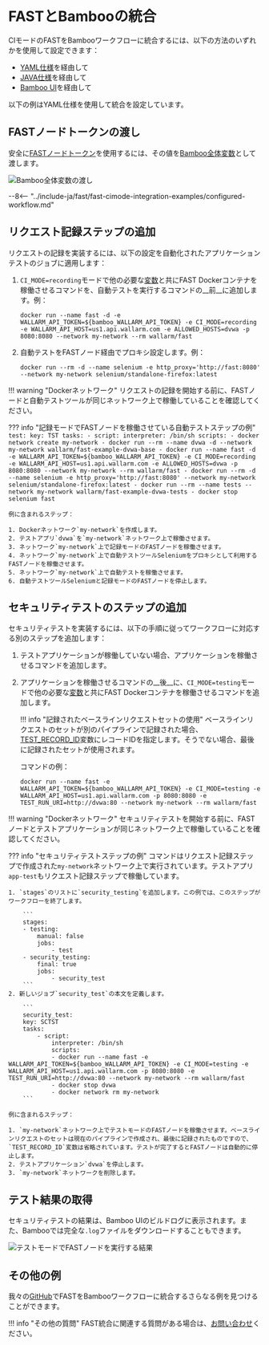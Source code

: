 # FASTとBambooの統合

CIモードのFASTをBambooワークフローに統合するには、以下の方法のいずれかを使用して設定できます：

* [YAML仕様](https://confluence.atlassian.com/bamboo/bamboo-yaml-specs-938844479.html)を経由して
* [JAVA仕様](https://confluence.atlassian.com/bamboo/bamboo-java-specs-941616821.html)を経由して
* [Bamboo UI](https://confluence.atlassian.com/bamboo/jobs-and-tasks-289277035.html)を経由して

以下の例はYAML仕様を使用して統合を設定しています。

## FASTノードトークンの渡し

安全に[FASTノードトークン](../../operations/create-node.md)を使用するには、その値を[Bamboo全体変数](https://confluence.atlassian.com/bamboo/defining-global-variables-289277112.html)として渡します。

![Bamboo全体変数の渡し](../../../images/fast/poc/common/examples/bamboo-cimode/bamboo-env-var-example.png)

--8<-- "../include-ja/fast/fast-cimode-integration-examples/configured-workflow.md"

## リクエスト記録ステップの追加

リクエストの記録を実装するには、以下の設定を自動化されたアプリケーションテストのジョブに適用します：

1. `CI_MODE=recording`モードで他の必要な[変数](../ci-mode-recording.md#environment-variables-in-recording-mode)と共にFAST Dockerコンテナを稼働させるコマンドを、自動テストを実行するコマンドの__前__に追加します。例：

    ```
    docker run --name fast -d -e WALLARM_API_TOKEN=${bamboo_WALLARM_API_TOKEN} -e CI_MODE=recording -e WALLARM_API_HOST=us1.api.wallarm.com -e ALLOWED_HOSTS=dvwa -p 8080:8080 --network my-network --rm wallarm/fast
    ```
2. 自動テストをFASTノード経由でプロキシ設定します。例：

    ```
    docker run --rm -d --name selenium -e http_proxy='http://fast:8080' --network my-network selenium/standalone-firefox:latest
    ```

!!! warning "Dockerネットワーク"
    リクエストの記録を開始する前に、FASTノードと自動テストツールが同じネットワーク上で稼働していることを確認してください。

??? info "記録モードでFASTノードを稼働させている自動テストステップの例"
    ```
    test:
    key: TST
    tasks:
        - script:
            interpreter: /bin/sh
            scripts:
            - docker network create my-network
            - docker run --rm --name dvwa -d --network my-network wallarm/fast-example-dvwa-base
            - docker run --name fast -d -e WALLARM_API_TOKEN=${bamboo_WALLARM_API_TOKEN} -e CI_MODE=recording -e WALLARM_API_HOST=us1.api.wallarm.com -e ALLOWED_HOSTS=dvwa -p 8080:8080 --network my-network --rm wallarm/fast
            - docker run --rm -d --name selenium -e http_proxy='http://fast:8080' --network my-network selenium/standalone-firefox:latest
            - docker run --rm --name tests --network my-network wallarm/fast-example-dvwa-tests
            - docker stop selenium fast
    ```

    例に含まれるステップ：

    1. Dockerネットワーク`my-network`を作成します。
    2. テストアプリ`dvwa`を`my-network`ネットワーク上で稼働させます。
    3. ネットワーク`my-network`上で記録モードのFASTノードを稼働させます。
    4. ネットワーク`my-network`上で自動テストツールSeleniumをプロキシとして利用するFASTノードを稼働させます。
    5. ネットワーク`my-network`上で自動テストを稼働させます。
    6. 自動テストツールSeleniumと記録モードのFASTノードを停止します。

## セキュリティテストのステップの追加

セキュリティテストを実装するには、以下の手順に従ってワークフローに対応する別のステップを追加します：

1. テストアプリケーションが稼働していない場合、アプリケーションを稼働させるコマンドを追加します。
2. アプリケーションを稼働させるコマンドの__後__に、`CI_MODE=testing`モードで他の必要な[変数](../ci-mode-testing.md#environment-variables-in-testing-mode)と共にFAST Dockerコンテナを稼働させるコマンドを追加します。

    !!! info "記録されたベースラインリクエストセットの使用"
        ベースラインリクエストのセットが別のパイプラインで記録された場合、[TEST_RECORD_ID](../ci-mode-testing.md#environment-variables-in-testing-mode)変数にレコードIDを指定します。そうでない場合、最後に記録されたセットが使用されます。

    コマンドの例：

    ```
    docker run --name fast -e WALLARM_API_TOKEN=${bamboo_WALLARM_API_TOKEN} -e CI_MODE=testing -e WALLARM_API_HOST=us1.api.wallarm.com -p 8080:8080 -e TEST_RUN_URI=http://dvwa:80 --network my-network --rm wallarm/fast
    ```

!!! warning "Dockerネットワーク"
    セキュリティテストを開始する前に、FASTノードとテストアプリケーションが同じネットワーク上で稼働していることを確認してください。

??? info "セキュリティテストステップの例"
    コマンドはリクエスト記録ステップで作成された`my-network`ネットワーク上で実行されています。テストアプリ`app-test`もリクエスト記録ステップで稼働しています。

    1. `stages`のリストに`security_testing`を追加します。この例では、このステップがワークフローを終了します。

        ```
        stages:
        - testing:
            manual: false
            jobs:
                - test
        - security_testing:
            final: true
            jobs:
                - security_test
        ```
    2. 新しいジョブ`security_test`の本文を定義します。

        ```
        security_test:
        key: SCTST
        tasks:
            - script:
                interpreter: /bin/sh
                scripts:
                - docker run --name fast -e WALLARM_API_TOKEN=${bamboo_WALLARM_API_TOKEN} -e CI_MODE=testing -e WALLARM_API_HOST=us1.api.wallarm.com -p 8080:8080 -e TEST_RUN_URI=http://dvwa:80 --network my-network --rm wallarm/fast 
                - docker stop dvwa
                - docker network rm my-network
        ```

    例に含まれるステップ：

    1. `my-network`ネットワーク上でテストモードのFASTノードを稼働させます。ベースラインリクエストのセットは現在のパイプラインで作成され、最後に記録されたものですので、`TEST_RECORD_ID`変数は省略されています。テストが完了するとFASTノードは自動的に停止します。
    2. テストアプリケーション`dvwa`を停止します。
    3. `my-network`ネットワークを削除します。

## テスト結果の取得

セキュリティテストの結果は、Bamboo UIのビルドログに表示されます。また、Bambooでは完全な`.log`ファイルをダウンロードすることもできます。

![テストモードでFASTノードを実行する結果](../../../images/fast/poc/common/examples/bamboo-cimode/bamboo-ci-example.png)

## その他の例

我々の[GitHub](https://github.com/wallarm/fast-examples)でFASTをBambooワークフローに統合するさらなる例を見つけることができます。

!!! info "その他の質問"
    FAST統合に関連する質問がある場合は、[お問い合わせ](mailto:support@wallarm.com)ください。